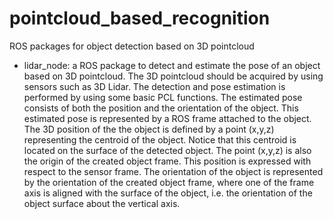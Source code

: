 # pointcloud_based_recognition
ROS packages for object detection based on 3D pointcloud

- lidar_node: a ROS package to detect and estimate the pose of an object based on 3D pointcloud. The 3D pointcloud should be acquired by using sensors such as 3D Lidar. The detection and pose estimation is performed by using some basic PCL functions. The estimated pose consists of both the position and the orientation of the object. This estimated pose is represented by a ROS frame attached to the object. The 3D position of the the object is defined by a point (x,y,z) representing the centroid of the object. Notice that this centroid is located on the surface of the detected object. The point (x,y,z) is also the origin of the created object frame. This position is expressed with respect to the sensor frame. The orientation of the object is represented by the orientation of the created object frame, where one of the frame axis is aligned with the surface of the object, i.e. the orientation of the object surface about the vertical axis. 
